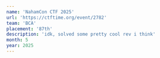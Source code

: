 ```yaml
---
name: 'NahamCon CTF 2025'
url: 'https://ctftime.org/event/2782'
team: 'BCA'
placement: '87th'
description: 'idk, solved some pretty cool rev i think'
month: 5
year: 2025
---
```

